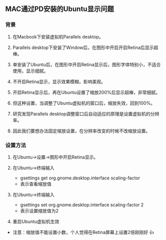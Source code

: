 ## MAC通过PD安装的Ubuntu显示问题

### 背景

1. 在Macbook下安装虚拟机Parallels desktop。

2. Parallels desktop下安装了Window后，在图形中开启开启Retina后显示超棒。

3. 单安装了Ubuntu后，在图形中开启Retina显示后，图形字体特别小，不适合使用，显示细腻。

4. 不开启Retina显示，显示效果模糊，影响美观。

5. 开启Retina显示后，再在Ubuntu设置了缩放200%后显示超棒，非常细腻。

6. 但这种设置，当调整了Ubuntu虚拟机的窗口后，缩放失效，回到100%。

7. 研究发现Parallels desktop调整窗口后自动适应的原理是设置虚拟机的分辨率。

8. 因此我们要想办法固定缩放设置，在分辨率改变的时候不改缩放设置。

### 设置方法
1. 在Ubuntu->设置->图形中开启Retina显示。

2. 在Ubuntu->终端输入    
	- gsettings get org.gnome.desktop.interface scaling-factor
	- 表示查看缩放值

3. 在Ubuntu->终端输入    
	- gsettings set org.gnome.desktop.interface scaling-factor 2
	- 表示设置缩放值为2

4. 重启Ubuntu虚拟机生效

- 注意：缩放值不能设置小数，个人觉得在Retina屏幕上设置2倍刚刚好 👍